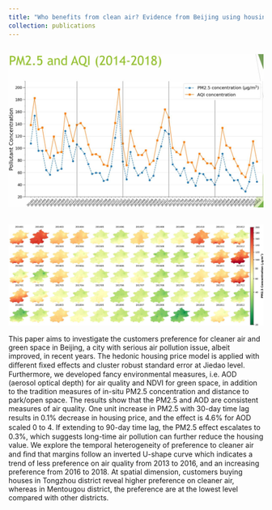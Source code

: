 ```yaml
---
title: "Who benefits from clean air? Evidence from Beijing using housing price dataset (with Ziye Zhang)"
collection: publications
---
```


<br/><img src='/images/airquality1.jpg'>


<br/><img src='/images/airquality2.jpg'>

This paper aims to investigate the customers preference for cleaner air and green space in Beijing, a city with serious air pollution issue, albeit improved, in recent years. The hedonic housing price model is applied with diﬀerent ﬁxed eﬀects and cluster robust standard error at Jiedao level. Furthermore, we developed fancy environmental measures, i.e. AOD (aerosol optical depth) for air quality and NDVI for green space, in addition to the tradition measures of in-situ PM2.5 concentration and distance to park/open space. The results show that the PM2.5 and AOD are consistent measures of air quality. One unit increase in PM2.5 with 30-day time lag results in 0.1% decrease in housing price, and the eﬀect is 4.6% for AOD scaled 0 to 4. If extending to 90-day time lag, the PM2.5 eﬀect escalates to 0.3%, which suggests long-time air pollution can further reduce the housing value. We explore the temporal heterogeneity of preference to cleaner air and ﬁnd that margins follow an inverted U-shape curve which indicates a trend of less preference on air quality from 2013 to 2016, and an increasing preference from 2016 to 2018. At spatial dimension, customers buying houses in Tongzhou district reveal higher preference on cleaner air, whereas in Mentougou district, the preference are at the lowest level compared with other districts.
